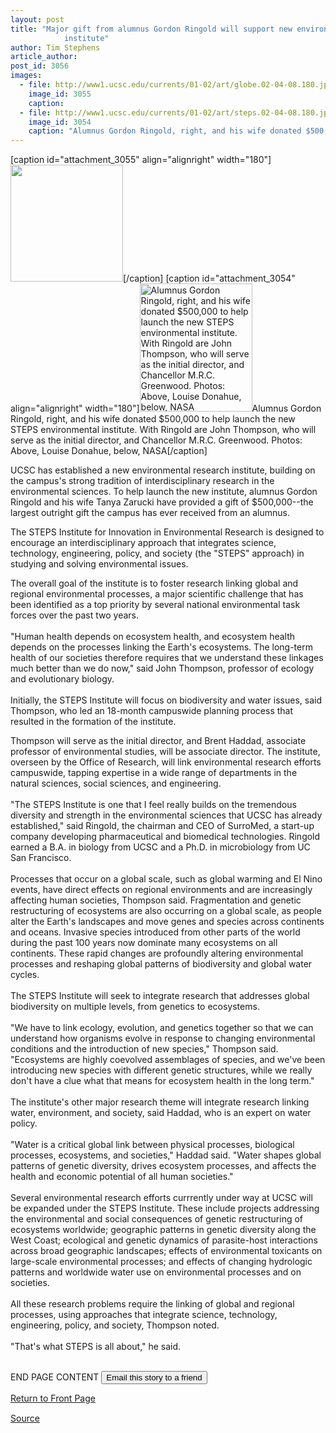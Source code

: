 ```yaml
---
layout: post
title: "Major gift from alumnus Gordon Ringold will support new environmental research
			institute"
author: Tim Stephens
article_author: 
post_id: 3056
images:
  - file: http://www1.ucsc.edu/currents/01-02/art/globe.02-04-08.180.jpg
    image_id: 3055
    caption: 
  - file: http://www1.ucsc.edu/currents/01-02/art/steps.02-04-08.180.jpg
    image_id: 3054
    caption: "Alumnus Gordon Ringold, right, and his wife donated $500,000 to help launch the new STEPS environmental institute. With Ringold are John Thompson, who will serve as the initial director, and Chancellor M.R.C. Greenwood. Photos: Above, Louise Donahue, below, NASA"
---
```


[caption id="attachment_3055" align="alignright" width="180"]<a href="http://dev-ucsc-news.pantheonsite.io/wp-content/uploads/2002/04/globe.02-04-08.180.jpg"><img class="size-full wp-image-3055" src="http://dev-ucsc-news.pantheonsite.io/wp-content/uploads/2002/04/globe.02-04-08.180.jpg" alt="" width="180" height="187" /></a>[/caption]
[caption id="attachment_3054" align="alignright" width="180"]<a href="http://dev-ucsc-news.pantheonsite.io/wp-content/uploads/2002/04/steps.02-04-08.180.jpg"><img class="size-full wp-image-3054" src="http://dev-ucsc-news.pantheonsite.io/wp-content/uploads/2002/04/steps.02-04-08.180.jpg" alt="Alumnus Gordon Ringold, right, and his wife donated $500,000 to help launch the new STEPS environmental institute. With Ringold are John Thompson, who will serve as the initial director, and Chancellor M.R.C. Greenwood. Photos: Above, Louise Donahue, below, NASA" width="180" height="205" /></a>Alumnus Gordon Ringold, right, and his wife donated $500,000 to help launch the new STEPS environmental institute. With Ringold are John Thompson, who will serve as the initial director, and Chancellor M.R.C. Greenwood. Photos: Above, Louise Donahue, below, NASA[/caption]
<p>
  UCSC has established a new environmental research institute, building on the campus's strong tradition of interdisciplinary research in the environmental sciences. To help launch the new institute, alumnus Gordon Ringold and his wife Tanya Zarucki have provided a gift of $500,000--the largest outright gift the campus has ever received from an alumnus.
</p>The STEPS Institute for Innovation in Environmental Research is designed to encourage an interdisciplinary approach that integrates science, technology, engineering, policy, and society (the "STEPS" approach) in studying and solving environmental issues.
<p>
  The overall goal of the institute is to foster research linking global and regional environmental processes, a major scientific challenge that has been identified as a top priority by several national environmental task forces over the past two years.<br>
  <br>
  "Human health depends on ecosystem health, and ecosystem health depends on the processes linking the Earth's ecosystems. The long-term health of our societies therefore requires that we understand these linkages much better than we do now," said John Thompson, professor of ecology and evolutionary biology.<br>
  <br>
  Initially, the STEPS Institute will focus on biodiversity and water issues, said Thompson, who led an 18-month campuswide planning process that resulted in the formation of the institute.
</p>
<p>
  Thompson will serve as the initial director, and Brent Haddad, associate professor of environmental studies, will be associate director. The institute, overseen by the Office of Research, will link environmental research efforts campuswide, tapping expertise in a wide range of departments in the natural sciences, social sciences, and engineering.<br>
  <br>
  "The STEPS Institute is one that I feel really builds on the tremendous diversity and strength in the environmental sciences that UCSC has already established," said Ringold, the chairman and CEO of SurroMed, a start-up company developing pharmaceutical and biomedical technologies. Ringold earned a B.A. in biology from UCSC and a Ph.D. in microbiology from UC San Francisco.<br>
  <br>
  Processes that occur on a global scale, such as global warming and El Nino events, have direct effects on regional environments and are increasingly affecting human societies, Thompson said. Fragmentation and genetic restructuring of ecosystems are also occurring on a global scale, as people alter the Earth's landscapes and move genes and species across continents and oceans. Invasive species introduced from other parts of the world during the past 100 years now dominate many ecosystems on all continents. These rapid changes are profoundly altering environmental processes and reshaping global patterns of biodiversity and global water cycles.<br>
  <br>
  The STEPS Institute will seek to integrate research that addresses global biodiversity on multiple levels, from genetics to ecosystems.<br>
  <br>
  "We have to link ecology, evolution, and genetics together so that we can understand how organisms evolve in response to changing environmental conditions and the introduction of new species," Thompson said. "Ecosystems are highly coevolved assemblages of species, and we've been introducing new species with different genetic structures, while we really don't have a clue what that means for ecosystem health in the long term."<br>
  <br>
  The institute's other major research theme will integrate research linking water, environment, and society, said Haddad, who is an expert on water policy.<br>
  <br>
  "Water is a critical global link between physical processes, biological processes, ecosystems, and societies," Haddad said. "Water shapes global patterns of genetic diversity, drives ecosystem processes, and affects the health and economic potential of all human societies."<br>
  <br>
  Several environmental research efforts currrently under way at UCSC will be expanded under the STEPS Institute. These include projects addressing the environmental and social consequences of genetic restructuring of ecosystems worldwide; geographic patterns in genetic diversity along the West Coast; ecological and genetic dynamics of parasite-host interactions across broad geographic landscapes; effects of environmental toxicants on large-scale environmental processes; and effects of changing hydrologic patterns and worldwide water use on environmental processes and on societies.<br>
  <br>
  All these research problems require the linking of global and regional processes, using approaches that integrate science, technology, engineering, policy, and society, Thompson noted.<br>
  <br>
  "That's what STEPS is all about," he said.
</p>
<p>
  <br>
  END PAGE CONTENT <input name="t1" size="-1" type="hidden"> <input type="submit" value="Email this story to a friend">
</p>
<p>
  <a href="../../index.html">Return to Front Page</a> <img align="bottom" alt=" " border="0" height="1" src="../../images/trans.gif" width="385">
</p>
<p><a href="http://www1.ucsc.edu/currents/01-02/04-08/institute.html" title="Permalink to institute">Source</a></p>
